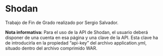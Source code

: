 # Shodan
 
Trabajo de Fin de Grado realizado por Sergio Salvador.

**Nota informativa:** 
Para el uso de la API de Shodan, el usuario deberá disponer de una cuenta en esa página y una clave de la API. Esta clave ha de introducirla en la propiedad “api-key” del archivo application.yml, situado dentro del archivo comprimido WAR.